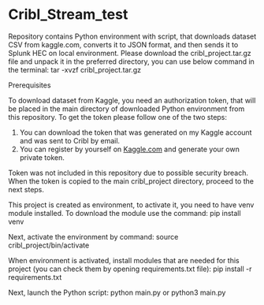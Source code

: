 # Cribl_Stream_test

Repository contains Python environment with script, that downloads dataset CSV from kaggle.com, converts it to JSON format, and then sends it to Splunk HEC on local environment.
Please download the cribl_project.tar.gz file and unpack it in the preferred directory, you can use below command in the terminal:
  tar -xvzf cribl_project.tar.gz

Prerequisites

To download dataset from Kaggle, you need an authorization token, that will be placed in the main directory of downloaded Python environment from this repository.
To get the token please follow one of the two steps:
1. You can download the token that was generated on my Kaggle account and was sent to Cribl by email.
2. You can register by yourself on [Kaggle.com](https://www.kaggle.com/) and generate your own private token.

Token was not included in this repository due to possible security breach.
When the token is copied to the main cribl_project directory, proceed to the next steps.

This project is created as environment, to activate it, you need to have venv module installed.
To download the module use the command:
  pip install venv

Next, activate the environment by command:
  source cribl_project/bin/activate
  
When environment is activated, install modules that are needed for this project (you can check them by opening requirements.txt file):
  pip install -r requirements.txt



Next, launch the Python script:
  python main.py
or 
  python3 main.py

